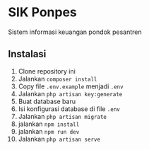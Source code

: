 # SIK Ponpes

Sistem informasi keuangan pondok pesantren

## Instalasi

1. Clone repository ini
2. Jalankan `composer install`
3. Copy file `.env.example` menjadi `.env`
4. Jalankan `php artisan key:generate`
5. Buat database baru
6. Isi konfigurasi database di file `.env`
7. Jalankan `php artisan migrate`
8. jalankan `npm install`
9. jalankan `npm run dev`
10. Jalankan `php artisan serve`
